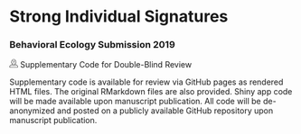 # Strong Individual Signatures 
### Behavioral Ecology Submission 2019

<img src="https://raw.githubusercontent.com/anon0433/strong-individual-signatures/master/img/anon.png" width="15px"/> Supplementary Code for Double-Blind Review

Supplementary code is available for review via GitHub pages as rendered HTML files. The original RMarkdown files are also provided. Shiny app code will be made available upon manuscript publication. All code will be de-anonymized and posted on a publicly available GitHub repository upon manuscript publication.
